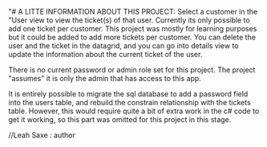 "# A LITTE INFORMATION ABOUT THIS PROJECT:
Select a customer in the "User view to view the ticket(s) of that user. Currently its only possible to add one ticket per customer. This project was mostly for learning purposes but it could be added to add more tickets per customer. You can delete the user and the ticket in the datagrid, and you can go into details view to update the information about the current ticket of the user.

There is no current password or admin role set for this project. The project "assumes" it is only the admin that has access to this app. 

It is entirely possible to migrate the sql database to add a password field into the users table, and rebuild the constrain relationship with the tickets table. However, this would require quite a bit of extra work in the c# code to get it working, so this part was omitted for this project in this stage. 


//Leah Saxe : author